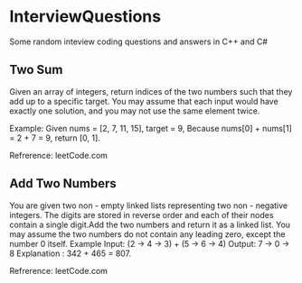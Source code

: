 # InterviewQuestions
Some random inteview coding questions and answers in C++ and C#

## Two Sum
Given an array of integers, return indices of the two numbers such that they add up to a specific target.
You may assume that each input would have exactly one solution, and you may not use the same element twice.

Example:
Given nums = [2, 7, 11, 15], target = 9,
Because nums[0] + nums[1] = 2 + 7 = 9,
return [0, 1].

Refrerence: leetCode.com


## Add Two Numbers
You are given two non - empty linked lists representing two non - negative integers.
The digits are stored in reverse order and each of their nodes contain a single digit.Add the two numbers and return it as a linked list.
You may assume the two numbers do not contain any leading zero, except the number 0 itself.
Example
Input: (2 -> 4 -> 3) + (5 -> 6 -> 4)
Output: 7 -> 0 -> 8
Explanation : 342 + 465 = 807.

Refrerence: leetCode.com
